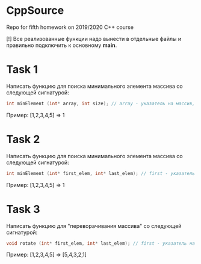 # CppSource

Repo for fifth homework on 2019/2020 C++ course

[!] Все реализованные функции надо вынести в отдельные файлы и правильно подключить к основному **main**.

# Task 1

Написать функцию для поиска минимального элемента массива со следующей сигнатурой:

```cpp 
int minElement (int* array, int size); // array - указатель на массив, size - размер массива
```

Пример: 
[1,2,3,4,5] => 1

# Task 2

Написать функцию для поиска минимального элемента массива со следующей сигнатурой:

```cpp 
int minElement (int* first_elem, int* last_elem); // first - указатель на первый элемент массива, last - указатель на последний элемент массива
```

Пример: 
[1,2,3,4,5] => 1

# Task 3

Написать функцию для "переворачивания массива" со следующей сигнатурой:

```cpp 
void rotate (int* first_elem, int* last_elem); // first - указатель на первый элемент массива, last - указатель на последний элемент массива
```

Пример: 
[1,2,3,4,5] => [5,4,3,2,1]
